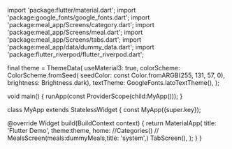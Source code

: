 import 'package:flutter/material.dart';
import 'package:google_fonts/google_fonts.dart';
import 'package:meal_app/Screens/category.dart';
import 'package:meal_app/Screens/meal.dart';
import 'package:meal_app/Screens/tabs.dart';
import 'package:meal_app/data/dummy_data.dart';
import 'package:flutter_riverpod/flutter_riverpod.dart';

final theme = ThemeData(
    useMaterial3: true,
    colorScheme: ColorScheme.fromSeed(
        seedColor: const Color.fromARGB(255, 131, 57, 0),
        brightness: Brightness.dark),
  textTheme: GoogleFonts.latoTextTheme(),
);

void main() {
  runApp(const ProviderScope(child:MyApp()));
}

class MyApp extends StatelessWidget {
  const MyApp({super.key});

  @override
  Widget build(BuildContext context) {
    return MaterialApp(
      title: 'Flutter Demo',
      theme:theme,
      home: //Categories()
     // MealsScreen(meals:dummyMeals,title: 'system',)
      TabScreen(),
    );
  }
}
